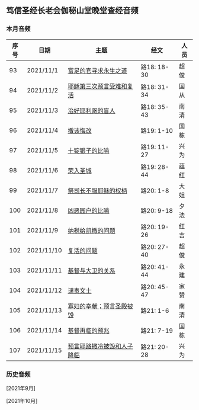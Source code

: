 ## 笃信圣经长老会伽秘山堂晚堂查经音频

### 本月音频

|序号|日期|主题|经文|人员|
|---|----|---|---|---|
|93|2021/11/1|[富足的官寻求永生之道](https://carmelbible.sgp1.digitaloceanspaces.com/202111/Luke95.mp3)|路18: 18-30|超俊|
|94|2021/11/2|[耶稣第三次预言受难和复活](/static/Luke94.mp3)|路18: 31-34|国从|
|95|2021/11/3|[治好耶利哥的盲人](/static/Luke95.mp3)|路18: 35-43|南清|
|96|2021/11/4|[撒该悔改](/static/Luke96.mp3)|路19: 1-10|国栋|
|97|2021/11/5|[十锭银子的比喻](/static/Luke97.mp3)|路19: 11-27|兴为|
|98|2021/11/6|[荣入圣城](/static/Luke98.mp3)|路19: 28-44|蕴红|
|99|2021/11/7|[祭司长不服耶稣的权柄](/static/Luke99.mp3)|路20: 1-8|大姐|
|100|2021/11/8|[凶恶园户的比喻](/static/Luke100.mp3)|路20: 9-18|夕法|
|101|2021/11/9|[纳税给凯撒的问题](/static/Luke101.mp3)|路20: 19-26|红吉|
|102|2021/11/10|[复活的问题](/static/Luke102.mp3)|路20: 27-40|超俊|
|103|2021/11/11|[基督与大卫的关系](/static/Luke103.mp3)|路20: 41-44|永建|
|104|2021/11/12|[谴责文士](/static/Luke104.mp3)|路20: 45-47|家赞|
|105|2021/11/13|[寡妇的奉献；预言圣殿被毁](/static/Luke105.mp3)|路21: 1-6|南清|
|106|2021/11/14|[基督再临的预兆](/static/Luke106.mp3)|路21: 7-19|国栋|
|107|2021/11/15|[预言耶路撒冷被毁和人子降临](/static/Luke107.mp3)|路21: 20-28|兴为|

### 历史音频

[2021年9月]

[2021年10月]
